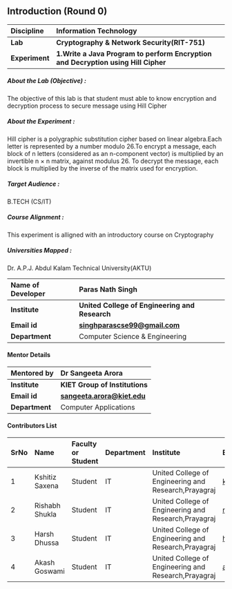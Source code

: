 ## Introduction (Round 0)
<b>Discipline | <b>Information Technology
:--|:--|
<b> Lab | <b> Cryptography & Network Security(RIT-751)
<b> Experiment|     <b> 1.Write a Java Program to perform Encryption and Decryption using  Hill Cipher
<h5> About the Lab (Objective) : </h5>

The objective of this lab is that student must able to know encryption and decryption process to secure message using Hill Cipher 

<h5> About the Experiment : </h5>

Hill cipher is a polygraphic substitution cipher based on linear algebra.Each letter is represented by a number modulo 26.To encrypt a message, each block of n letters (considered as an n-component vector) is multiplied by an invertible n × n matrix, against modulus 26. To decrypt the message, each block is multiplied by the inverse of the matrix used for encryption.

<h5> Target Audience : </h5>

B.TECH (CS/IT)

<h5> Course Alignment : </h5>

This experiment is alligned with an introductory course on Cryptography

<h5> Universities Mapped : </h5>

Dr. A.P.J. Abdul Kalam Technical University(AKTU)

<b>Name of Developer | <b> Paras Nath Singh
:--|:--|
<b> Institute | <b> United College of Engineering and Research
<b> Email id|     <b> singhparascse99@gmail.com
<b> Department | Computer Science & Engineering
#### Mentor Details
<b>Mentored by | <b> Dr Sangeeta Arora
:--|:--|
<b> Institute | <b> KIET Group of Institutions
<b> Email id|     <b>  sangeeta.arora@kiet.edu
<b> Department | Computer Applications

#### Contributors List

SrNo | Name | Faculty or Student | Department| Institute | Email id
:--|:--|:--|:--|:--|:--|
1 | Kshitiz Saxena | Student | IT | United College of Engineering and Research,Prayagraj | kshitizspn2000@gmail.com
2 | Rishabh Shukla| Student | IT | United College of Engineering and Research,Prayagraj |rishabhshukla321@gmail.com
3 | Harsh Dhussa| Student | IT| United College of Engineering and Research,Prayagraj | harshdhussa@gmail.com
4 | Akash Goswami| Student | IT | United College of Engineering and Research,Prayagraj |ag28796@gmail.com

